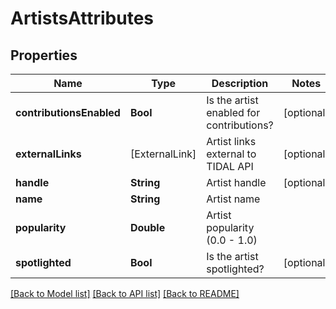 # ArtistsAttributes

## Properties
Name | Type | Description | Notes
------------ | ------------- | ------------- | -------------
**contributionsEnabled** | **Bool** | Is the artist enabled for contributions? | [optional] 
**externalLinks** | [ExternalLink] | Artist links external to TIDAL API | [optional] 
**handle** | **String** | Artist handle | [optional] 
**name** | **String** | Artist name | 
**popularity** | **Double** | Artist popularity (0.0 - 1.0) | 
**spotlighted** | **Bool** | Is the artist spotlighted? | [optional] 

[[Back to Model list]](../README.md#documentation-for-models) [[Back to API list]](../README.md#documentation-for-api-endpoints) [[Back to README]](../README.md)


